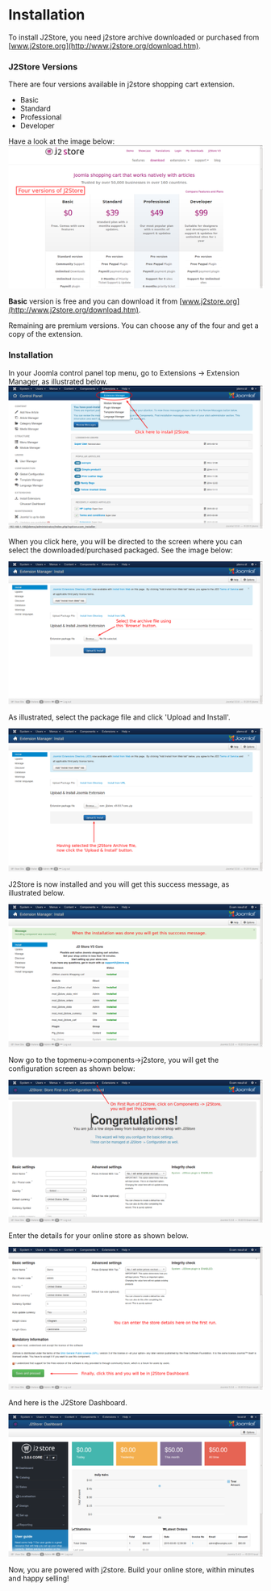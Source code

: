 # Installation

To install J2Store, you need j2store archive downloaded or purchased from [www.j2store.org](http://www.j2store.org/download.htm).

### J2Store Versions

There are four versions available in j2store shopping cart extension.

* Basic
* Standard
* Professional
* Developer

Have a look at the image below:
![J2Store Versions](install_j2store_3.png)

**Basic** version is free and you can download it from [www.j2store.org](http://www.j2store.org/download.htm).

Remaining are premium versions. You can choose any of the four and get a copy of the extension.

### Installation
In your Joomla control panel top menu, go to Extensions -> Extension Manager, as illustrated below.
![Installation 1](install_j2store_1.png)

When you click here, you will be directed to the screen where you can select the downloaded/purchased packaged. See the image below:

![Installation 2](install_j2store_2.png)

As illustrated, select the package file and click 'Upload and Install'.

![Installation 3](install_j2store_package.png)

J2Store is now installed and you will get this success message, as illustrated below.

![Installation Successful](j2store-installation-success.png)

Now go to the topmenu->components->j2store, you will get the configuration screen as shown below:

![Configuration](j2store-config-page.png)

Enter the details for your online store as shown below.

![Config 2](config-2.png)

And here is the J2Store Dashboard.

![Dashboard](j2store_dashboard.png)

Now, you are powered with j2store. Build your online store, within minutes and happy selling!
